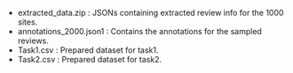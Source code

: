 - extracted_data.zip : JSONs containing extracted review info for the 1000 sites.
- annotations_2000.json1 : Contains the annotations for the sampled reviews.
- Task1.csv : Prepared dataset for task1.
- Task2.csv : Prepared dataset for task2.
